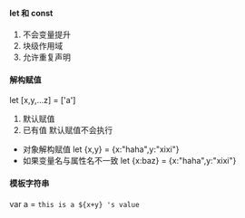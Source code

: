 #### let 和 const
1. 不会变量提升
2. 块级作用域
3. 允许重复声明

#### 解构赋值
let [x,y,...z] = ['a']
1. 默认赋值
2. 已有值 默认赋值不会执行
* 对象解构赋值
let {x,y} = {x:"haha",y:"xixi"}
* 如果变量名与属性名不一致
let {x:baz} = {x:"haha",y:"xixi"}

#### 模板字符串
var a = `this is a ${x+y} 's value`